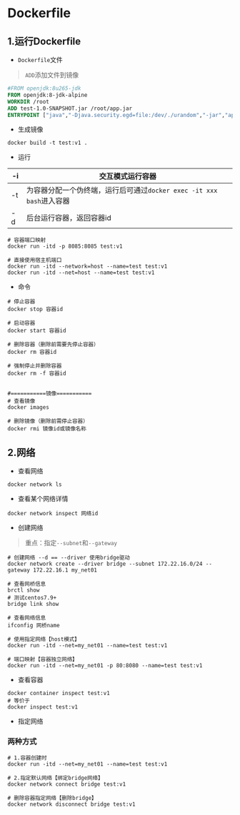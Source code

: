 # Dockerfile

## 1.运行Dockerfile

* `Dockerfile`文件

> `ADD`添加文件到镜像

```dockerfile
#FROM openjdk:8u265-jdk
FROM openjdk:8-jdk-alpine
WORKDIR /root
ADD test-1.0-SNAPSHOT.jar /root/app.jar
ENTRYPOINT ["java","-Djava.security.egd=file:/dev/./urandom","-jar","app.jar"]
```

* 生成镜像

```shell
docker build -t test:v1 .
```

* 运行

| -i   | 交互模式运行容器                                             |
| ---- | ------------------------------------------------------------ |
| -t   | 为容器分配一个伪终端，运行后可通过`docker exec -it xxx bash`进入容器 |
| -d   | 后台运行容器，返回容器id                                     |

```shell
# 容器端口映射
docker run -itd -p 8085:8085 test:v1

# 直接使用宿主机端口
docker run -itd --network=host --name=test test:v1
docker run -itd --net=host --name=test test:v1
```

* 命令

```shell
# 停止容器
docker stop 容器id

# 启动容器
docker start 容器id

# 删除容器（删除前需要先停止容器）
docker rm 容器id

# 强制停止并删除容器
docker rm -f 容器id


#===========镜像===========
# 查看镜像
docker images

# 删除镜像（删除前需停止容器）
docker rmi 镜像id或镜像名称
```

## 2.网络

* 查看网络

```shell
docker network ls
```

* 查看某个网络详情

```shell
docker network inspect 网络id
```

* 创建网络

> 重点：指定`--subnet`和`--gateway`

```shell
# 创建网络 --d == --driver 使用bridge驱动
docker network create --driver bridge --subnet 172.22.16.0/24 --gateway 172.22.16.1 my_net01

# 查看网桥信息
brctl show
# 测试centos7.9+
bridge link show

# 查看网络信息
ifconfig 网桥name

# 使用指定网络【host模式】
docker run -itd --net=my_net01 --name=test test:v1

# 端口映射【容器独立网络】
docker run -itd --net=my_net01 -p 80:8080 --name=test test:v1
```

* 查看容器

```shell
docker container inspect test:v1
# 等价于
docker inspect test:v1
```

* 指定网络

### 两种方式

```shell
# 1.容器创建时
docker run -itd --net=my_net01 --name=test test:v1

# 2.指定默认网络【绑定bridge网络】
docker network connect bridge test:v1

# 删除容器指定网络【删除bridge】
docker network disconnect bridge test:v1
```

